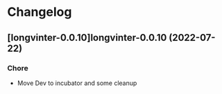 # Changelog



## [longvinter-0.0.10]longvinter-0.0.10 (2022-07-22)

### Chore

- Move Dev to incubator and some cleanup
  
  